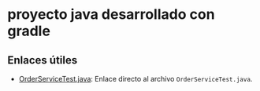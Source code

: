 # proyecto java desarrollado con gradle

## Enlaces útiles

- [OrderServiceTest.java](src/test/java/com/assessment/java/service/OrderServiceTest.java): Enlace directo al archivo `OrderServiceTest.java`.
